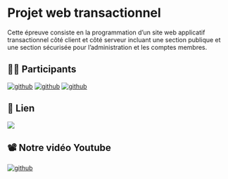 # Projet web transactionnel
Cette épreuve consiste en la programmation d’un site web applicatif transactionnel côté client et côté serveur incluant une section publique et une section sécurisée pour l’administration et les comptes membres.
  
## 👨‍💻 Participants
[![github](https://img.shields.io/badge/brice_camus-000?style=for-the-badge&logo=github&logoColor=white)](https://github.com/Voxys)
[![github](https://img.shields.io/badge/samuel_d'astous-000?style=for-the-badge&logo=github&logoColor=white)](https://github.com/Poyut/)
[![github](https://img.shields.io/badge/Maxence_schroeder-000?style=for-the-badge&logo=github&logoColor=white)](https://github.com/Maxence-schroeder01)

## 🔗 Lien
[![](https://img.shields.io/badge/Notre_site-242331?style=for-the-badge&logo=website&logoColor=white)](https://moderma.zonedns.education/)

## 📽️ Notre vidéo Youtube
[![github](https://img.shields.io/badge/La_video_de_presentation-000?style=for-the-badge&logo=youtube&logoColor=white)](https://www.youtube.com/watch?v=xCjF_XyDMBs)
